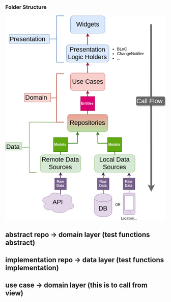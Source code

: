 ### Folder Structure

![Alt text](/tdd.png)

## abstract repo -> domain layer (test functions abstract)

## implementation repo -> data layer (test functions implementation)

## use case -> domain layer (this is to call from view)
